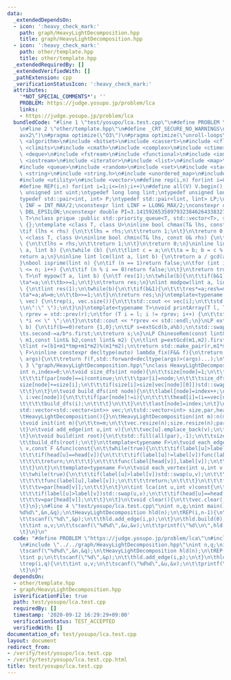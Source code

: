 ```yaml
---
data:
  _extendedDependsOn:
  - icon: ':heavy_check_mark:'
    path: graph/HeavyLightDecomposition.hpp
    title: graph/HeavyLightDecomposition.hpp
  - icon: ':heavy_check_mark:'
    path: other/template.hpp
    title: other/template.hpp
  _extendedRequiredBy: []
  _extendedVerifiedWith: []
  _pathExtension: cpp
  _verificationStatusIcon: ':heavy_check_mark:'
  attributes:
    '*NOT_SPECIAL_COMMENTS*': ''
    PROBLEM: https://judge.yosupo.jp/problem/lca
    links:
    - https://judge.yosupo.jp/problem/lca
  bundledCode: "#line 1 \"test/yosupo/lca.test.cpp\"\n#define PROBLEM \"https://judge.yosupo.jp/problem/lca\"\
    \n#line 2 \"other/template.hpp\"\n#define _CRT_SECURE_NO_WARNINGS\n#pragma target(\"\
    avx2\")\n#pragma optimize(\"O3\")\n#pragma optimize(\"unroll-loops\")\n#include\
    \ <algorithm>\n#include <bitset>\n#include <cassert>\n#include <cfloat>\n#include\
    \ <climits>\n#include <cmath>\n#include <complex>\n#include <ctime>\n#include\
    \ <deque>\n#include <fstream>\n#include <functional>\n#include <iomanip>\n#include\
    \ <iostream>\n#include <iterator>\n#include <list>\n#include <map>\n#include <memory>\n\
    #include <queue>\n#include <random>\n#include <set>\n#include <stack>\n#include\
    \ <string>\n#include <string.h>\n#include <unordered_map>\n#include <unordered_set>\n\
    #include <utility>\n#include <vector>\n#define rep(i,n) for(int i=0;i<(n);i++)\n\
    #define REP(i,n) for(int i=1;i<=(n);i++)\n#define all(V) V.begin(),V.end()\ntypedef\
    \ unsigned int uint;\ntypedef long long lint;\ntypedef unsigned long long ulint;\n\
    typedef std::pair<int, int> P;\ntypedef std::pair<lint, lint> LP;\nconstexpr int\
    \ INF = INT_MAX/2;\nconstexpr lint LINF = LLONG_MAX/2;\nconstexpr double eps =\
    \ DBL_EPSILON;\nconstexpr double PI=3.141592653589793238462643383279;\ntemplate<class\
    \ T>\nclass prique :public std::priority_queue<T, std::vector<T>, std::greater<T>>\
    \ {};\ntemplate <class T, class U>\ninline bool chmax(T& lhs, const U& rhs) {\n\
    \tif (lhs < rhs) {\n\t\tlhs = rhs;\n\t\treturn 1;\n\t}\n\treturn 0;\n}\ntemplate\
    \ <class T, class U>\ninline bool chmin(T& lhs, const U& rhs) {\n\tif (lhs > rhs)\
    \ {\n\t\tlhs = rhs;\n\t\treturn 1;\n\t}\n\treturn 0;\n}\ninline lint gcd(lint\
    \ a, lint b) {\n\twhile (b) {\n\t\tlint c = a;\n\t\ta = b; b = c % b;\n\t}\n\t\
    return a;\n}\ninline lint lcm(lint a, lint b) {\n\treturn a / gcd(a, b) * b;\n\
    }\nbool isprime(lint n) {\n\tif (n == 1)return false;\n\tfor (int i = 2; i * i\
    \ <= n; i++) {\n\t\tif (n % i == 0)return false;\n\t}\n\treturn true;\n}\ntemplate<typename\
    \ T>\nT mypow(T a, lint b) {\n\tT res(1);\n\twhile(b){\n\t\tif(b&1)res*=a;\n\t\
    \ta*=a;\n\t\tb>>=1;\n\t}\n\treturn res;\n}\nlint modpow(lint a, lint b, lint m)\
    \ {\n\tlint res(1);\n\twhile(b){\n\t\tif(b&1){\n\t\t\tres*=a;res%=m;\n\t\t}\n\t\
    \ta*=a;a%=m;\n\t\tb>>=1;\n\t}\n\treturn res;\n}\ntemplate<typename T>\nvoid printArray(std::vector<T>&\
    \ vec) {\n\trep(i, vec.size()){\n\t\tstd::cout << vec[i];\n\t\tstd::cout<<(i==(int)vec.size()-1?\"\
    \\n\":\" \");\n\t}\n}\ntemplate<typename T>\nvoid printArray(T l, T r) {\n\tT\
    \ rprev = std::prev(r);\n\tfor (T i = l; i != rprev; i++) {\n\t\tstd::cout <<\
    \ *i << \" \";\n\t}\n\tstd::cout << *rprev << std::endl;\n}\nLP extGcd(lint a,lint\
    \ b) {\n\tif(b==0)return {1,0};\n\tLP s=extGcd(b,a%b);\n\tstd::swap(s.first,s.second);\n\
    \ts.second-=a/b*s.first;\n\treturn s;\n}\nLP ChineseRem(const lint& b1,const lint&\
    \ m1,const lint& b2,const lint& m2) {\n\tlint p=extGcd(m1,m2).first;\n\tlint tmp=(b2-b1)*p%m2;\n\
    \tlint r=(b1+m1*tmp+m1*m2)%(m1*m2);\n\treturn std::make_pair(r,m1*m2);\n}\ntemplate<typename\
    \ F>\ninline constexpr decltype(auto) lambda_fix(F&& f){\n\treturn [f=std::forward<F>(f)](auto&&...\
    \ args){\n\t\treturn f(f,std::forward<decltype(args)>(args)...);\n\t};\n}\n#line\
    \ 3 \"graph/HeavyLightDecomposition.hpp\"\nclass HeavyLightDecomposition{\n\t\
    int n,index=0;\n\tvoid size_dfs(int node){\n\t\tsize[node]=1;\n\t\tfor(int &i:vec[node]){\n\
    \t\t\tif(par[node]==i)continue;\n\t\t\tpar[i]=node;\n\t\t\tsize_dfs(i);\n\t\t\t\
    size[node]+=size[i];\n\t\t\tif(size[i]>size[vec[node][0]])std::swap(i,vec[node][0]);\n\
    \t\t}\n\t}\n\tvoid build_dfs(int node){\n\t\tlabel[node]=index++;\n\t\tfor(int&\
    \ i:vec[node]){\n\t\t\tif(par[node]!=i){\n\t\t\t\thead[i]=(i==vec[node][0]?head[node]:i);\n\
    \t\t\t\tbuild_dfs(i);\n\t\t\t}\n\t\t}\n\t\tlast[node]=index;\n\t}\npublic:\n\t\
    std::vector<std::vector<int>> vec;\n\tstd::vector<int> size,par,head,label,last;\n\
    \tHeavyLightDecomposition(){}\n\tHeavyLightDecomposition(int m):n(m){init(n);}\n\
    \tvoid init(int m){\n\t\tn=m;\n\t\tvec.resize(n);size.resize(n);par.resize(n);head.resize(n);label.resize(n);last.resize(n);\n\
    \t}\n\tvoid add_edge(int u,int v){\n\t\tvec[u].emplace_back(v);\n\t\tvec[v].emplace_back(u);\n\
    \t}\n\tvoid build(int root){\n\t\tstd::fill(all(par),-1);\n\t\tsize_dfs(root);\n\
    \t\tbuild_dfs(root);\n\t}\n\ttemplate<typename F>\n\tvoid each_edge(int u,int\
    \ v,const F &func)const{\n\t\twhile(true){\n\t\t\tif(label[u]>label[v])std::swap(u,v);\n\
    \t\t\tif(head[u]==head[v]){\n\t\t\t\tif(label[u]!=label[v])func(label[u]+1,label[v]);\n\
    \t\t\t\treturn;\n\t\t\t}\n\t\t\tfunc(label[head[v]],label[v]);\n\t\t\tv=par[head[v]];\n\
    \t\t}\n\t}\n\ttemplate<typename F>\n\tvoid each_vertex(int u,int v,const F& func)const{\n\
    \t\twhile(true){\n\t\t\tif(label[u]>label[v])std::swap(u,v);\n\t\t\tif(head[u]==head[v]){\n\
    \t\t\t\tfunc(label[u],label[v]);\n\t\t\t\treturn;\n\t\t\t}\n\t\t\tfunc(label[head[v]],label[v]);\n\
    \t\t\tv=par[head[v]];\n\t\t}\n\t}\n\tint lca(int u,int v)const{\n\t\twhile(true){\n\
    \t\t\tif(label[u]>label[v])std::swap(u,v);\n\t\t\tif(head[u]==head[v])return u;\n\
    \t\t\tv=par[head[v]];\n\t\t}\n\t}\n\tvoid clear(){\n\t\tvec.clear();size.clear();par.clear();head.clear();label.clear();last.clear();\n\
    \t}\n};\n#line 4 \"test/yosupo/lca.test.cpp\"\nint n,q;\nint main(){\n\tscanf(\"\
    %d%d\",&n,&q);\n\tHeavyLightDecomposition hld(n);\n\tREP(i,n-1){\n\t\tint p;\n\
    \t\tscanf(\"%d\",&p);\n\t\thld.add_edge(i,p);\n\t}\n\thld.build(0);\n\trep(i,q){\n\
    \t\tint u,v;\n\t\tscanf(\"%d%d\",&u,&v);\n\t\tprintf(\"%d\\n\",hld.lca(u,v));\n\
    \t}\n}\n"
  code: "#define PROBLEM \"https://judge.yosupo.jp/problem/lca\"\n#include \"../../other/template.hpp\"\
    \n#include \"../../graph/HeavyLightDecomposition.hpp\"\nint n,q;\nint main(){\n\
    \tscanf(\"%d%d\",&n,&q);\n\tHeavyLightDecomposition hld(n);\n\tREP(i,n-1){\n\t\
    \tint p;\n\t\tscanf(\"%d\",&p);\n\t\thld.add_edge(i,p);\n\t}\n\thld.build(0);\n\
    \trep(i,q){\n\t\tint u,v;\n\t\tscanf(\"%d%d\",&u,&v);\n\t\tprintf(\"%d\\n\",hld.lca(u,v));\n\
    \t}\n}"
  dependsOn:
  - other/template.hpp
  - graph/HeavyLightDecomposition.hpp
  isVerificationFile: true
  path: test/yosupo/lca.test.cpp
  requiredBy: []
  timestamp: '2020-09-12 16:29:29+09:00'
  verificationStatus: TEST_ACCEPTED
  verifiedWith: []
documentation_of: test/yosupo/lca.test.cpp
layout: document
redirect_from:
- /verify/test/yosupo/lca.test.cpp
- /verify/test/yosupo/lca.test.cpp.html
title: test/yosupo/lca.test.cpp
---
```

